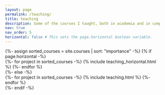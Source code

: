 ```yaml
---
layout: page
permalink: /teaching/
title: teaching
description: Some of the courses I taught, both in academia and in companies.
nav: true
nav_order: 5
horizontal: false # This sets the page.horizontal boolean variable.
---
```


<!--
  Note (Ema): the following block takes the same structure as for the projects section
              (indeed, the _includes/projects.html is used) but sources the data from
              the _courses directory.
-->
<!-- pages/teaching.md -->
<div class="teaching">
<!-- Display projects without categories -->
{%- assign sorted_courses = site.courses | sort: "importance" -%}
<!-- Generate cards for each project -->
{% if page.horizontal -%}
<div class="container">
  <div class="row row-cols-2">
  {%- for project in sorted_courses -%}
    {% include teaching_horizontal.html %}
  {%- endfor %}
  </div>
</div>
{%- else -%}
<div class="grid">
  {%- for project in sorted_courses -%}
    {% include teaching.html %}
  {%- endfor %}
</div>
{%- endif -%}
</div>
